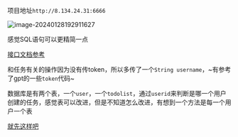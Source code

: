 项目地址`http://8.134.24.31:6666`

![image-20240128192911627](https://s2.loli.net/2024/01/28/FPHflSvNqhIe6gp.png)

感觉SQL语句可以更精简一点

[接口文档参考]("https://apifox.com/apidoc/shared-dfe01168-cd9f-4278-b88f-3e01b439ea4e")

和任务有关的操作因为没有传token，所以多传了一个`String username`，~有参考了gpt的一些`token`代码~

数据库是有两个表，一个`user`，一个`todolist`，通过`userid`来判断是哪一个用户创建的任务，感觉表可以改进，但是不知道怎么改进，有想到一个方法是每一个用户一个表



[就先这样吧](https://github.com/qsADXS/todolist "肯定不是不想写其他的")